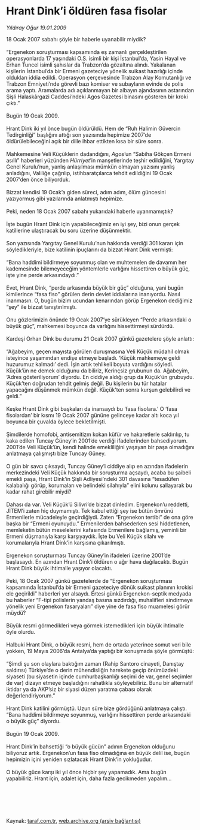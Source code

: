 # Hrant Dink’i öldüren fasa fisolar

*Yıldıray Oğur 19.01.2009*

<div class="taraf_structure_2col_1zq">
<div class="margen_n">



 <p>18 Ocak 2007 sabahı şöyle bir haberle uyanabilir miydik? <br/><br/>“Ergenekon soruşturması kapsamında eş zamanlı gerçekleştirilen operasyonlarda 17 yaşındaki O.S. isimli bir kişi İstanbul’da, Yasin Hayal ve Erhan Tuncel isimli şahıslar da Trabzon’da gözaltına alındı. Yakalanan kişilerin İstanbul’da bir Ermeni gazeteciye yönelik suikast hazırlığı içinde oldukları iddia edildi. Operasyon çerçevesinde Trabzon Alay Komutanlığı ve Trabzon Emniyeti’nde görevli bazı komiser ve subayların evinde de polis arama yaptı. Aramalarda adı açıklanmayan bir albayın ajandasının astarından Şişli Halaskârgazi Caddesi’ndeki Agos Gazetesi binasını gösteren bir kroki çıktı.” <br/><br/>Bugün 19 Ocak 2009. <br/><br/>Hrant Dink iki yıl önce bugün öldürüldü. Hem de “Ruh Halimin Güvercin Tedirginliği” başlığını attığı son yazısında hepimize 2007’de öldürülebileceğini açık bir dille ihbar ettikten kısa bir süre sonra. <br/><br/>Mahkemesine Veli Küçüklerin dadandığını, <i>Agos</i>’un “Sabiha Gökçen Ermeni asıllı” haberleri yüzünden <i>Hürriyet</i>’in manşetlerinde teşhir edildiğini, Yargıtay Genel Kurulu’nun, yanlış anlaşılması mümkün olmayan yazısını yanlış anladığını, Valiliğe çağrılıp, istihbaratçılarca tehdit edildiğini 19 Ocak 2007’den önce biliyorduk. <br/><br/>Bizzat kendisi 19 Ocak’a giden süreci, adım adım, ölüm güncesini yazıyormuş gibi yazılarında anlatmıştı hepimize. <br/><br/>Peki, neden 18 Ocak 2007 sabahı yukarıdaki haberle uyanmamıştık? <br/><br/>İşte bugün Hrant Dink için yapabileceğimiz en iyi şey, bizi onun gerçek katillerine ulaştıracak bu soru üzerine düşünmektir. <br/><br/>Son yazısında Yargıtay Genel Kurulu’nun hakkında verdiği 301 kararı için söyledikleriyle, bize katilinin ipuçlarını da bizzat Hrant Dink vermişti: <br/><br/>“Bana haddimi bildirmeye soyunmuş olan ve muhtemelen de davamın her kademesinde bilemeyeceğim yöntemlerle varlığını hissettiren o büyük güç, işte yine perde arkasındaydı.” <br/><br/>Evet, Hrant Dink, “perde arkasında büyük bir güç” olduğuna, yani bugün kimilerince “fasa fiso” görülen derin devlet iddialarına inanıyordu. Nasıl inanmasın. O, bugün bizim ucundan kenarından görüp Ergenekon dediğimiz “şey” ile bizzat tanıştırılmıştı. <br/><br/>Onu gözlerimizin önünde 19 Ocak 2007’ye sürükleyen “Perde arkasındaki o büyük güç”, mahkemesi boyunca da varlığını hissettirmeyi sürdürdü. <br/><br/>Kardeşi Orhan Dink bu durumu 21 Ocak 2007 günkü gazetelere şöyle anlattı: <br/><br/>“Ağabeyim, geçen mayısta görülen duruşmasına Veli Küçük müdahil olmak isteyince yaşamından endişe etmeye başladı. ‘Küçük mahkemeye geldi huzurumuz kalmadı’ dedi. İşin artık tehlikeli boyuta vardığını söyledi. Küçük’ün ne demek olduğunu da biliriz, Kerinçsiz grubunun da. Ağabeyim, ‘Adres gösteriliyorum’ diyordu. En ciddiye aldığı grup da Küçük’ün grubuydu. Küçük’ten doğrudan tehdit gelmiş değil. Bu kişilerin bu tür hatalar yapacağını düşünmek mümkün değil. Küçük’ten sonra kurşun gelebilirdi ve geldi.” <br/><br/>Keşke Hrant Dink gibi başkaları da inansaydı bu ‘fasa fisolara.’ O ‘fasa fisolardan’ bir kısmı 19 Ocak 2007 gününe gelinceye kadar altı koca yıl boyunca bir çuvalda öylece bekletilmişti. <br/><br/>Şimdilerde homofobi, antisemitizm kokan küfür ve hakaretlerle saldırılıp, tu kaka edilen Tuncay Güney’in 2001’de verdiği ifadelerinden bahsediyorum. 2001’de Veli Küçük’ün, kendi halinde emekliliğini yaşayan bir paşa olmadığını anlatmaya çalışmıştı bize Tuncay Güney. <br/><br/>O gün bir savcı çıksaydı, Tuncay Güney’i ciddiye alıp en azından ifadelerin merkezindeki Veli Küçük hakkında bir soruşturma açsaydı, acaba bu şaibeli emekli paşa, Hrant Dink’in Şişli Adliyesi’ndeki 301 davasına “tesadüfen kalabalığı görüp, korumaları ve belindeki silahıyla” elini kolunu sallayarak bu kadar rahat girebilir miydi?<br/><br/>Dahası da var. Veli Küçük’ü Silivri’de bizzat dinledim. Ergenekon’u reddetti, JİTEM’i zaten hiç duymamıştı. Tek kabul ettiği şey ise bütün ömrünü Ermenilerle mücadeleyle geçirdiğiydi. Zaten “Ergenekon tertibi” de ona göre başka bir “Ermeni oyunuydu.” Ermenilerden bahsederken sesi hiddetlenen, memleketin bütün meselelerini kafasında Ermenilere bağlamış, yeminli bir Ermeni düşmanıyla karşı karşıyaydık. İşte bu Veli Küçük silahı ve korumalarıyla Hrant Dink’in karşısına çıkarılmıştı. <br/><br/>Ergenekon soruşturması Tuncay Güney’in ifadeleri üzerine 2001’de başlasaydı. En azından Hrant Dink’i öldüren o ağır hava dağılacaktı. Bugün Hrant Dink büyük ihtimalle yaşıyor olacaktı. <br/><br/>Peki, 18 Ocak 2007 günkü gazetelerde de “Ergenekon soruşturması kapsamında İstanbul’da bir Ermeni gazeteciye dönük suikast planının krokisi ele geçirildi” haberleri yer alsaydı. Ertesi günkü Ergenekon-septik medyada bu haberler “F-tipi polislerin yandaş basına sızdırdığı, muhalifleri sindirmeye yönelik yeni Ergenekon fasaryaları” diye yine de fasa fiso muamelesi görür müydü? <br/><br/>Büyük resmi görmedikleri veya görmek istemedikleri için büyük ihtimalle öyle olurdu. <br/><br/>Halbuki Hrant Dink, o büyük resmi, hem de ortada yeterince somut veri bile yokken, 19 Mayıs 2006’da Antalya’da yaptığı bir konuşmada şöyle görmüştü: <br/><br/>“Şimdi şu son olaylara baktığım zaman (Rahip Santoro cinayeti, Danıştay saldırısı) Türkiye’de o derin mühendisliğin harekete geçip önümüzdeki siyaseti (bu siyasetin içinde cumhurbaşkanlığı seçimi de var, genel seçimler de var) dizayn etmeye başladığını rahatlıkla söyleyebiliriz. Bunu bir alternatif iktidar ya da AKP’siz bir siyasi düzen yaratma çabası olarak değerlendiriyorum.” <br/><br/>Hrant Dink katilini görmüştü. Uzun süre bize gördüğünü anlatmaya çalıştı. “Bana haddimi bildirmeye soyunmuş, varlığını hissettiren perde arkasındaki o büyük güç” diyordu. <br/><br/>Bugün 19 Ocak 2009. <br/><br/>Hrant Dink’in bahsettiği “o büyük gücün” adının Ergenekon olduğunu biliyoruz artık. Ergenekon’un fasa fiso olmadığına en büyük delil ise, bugün hepimizin içini yeniden sızlatacak Hrant Dink’in yokluğudur. <br/><br/>O büyük güce karşı iki yıl önce hiçbir şey yapamadık. Ama bugün yapabiliriz. Hrant için, adalet için, daha fazla gecikmeden yapalım...</p>
<br/>
<br/>
<br/>



<br/>


<div id="taraf_not">
</div>

</div>


</div>

Kaynak: [taraf.com.tr](http://www.taraf.com.tr:80/makale/3623.htm), [web.archive.org (arşiv bağlantısı)](http://web.archive.org/web/20090927132327/http://www.taraf.com.tr:80/makale/3623.htm)
